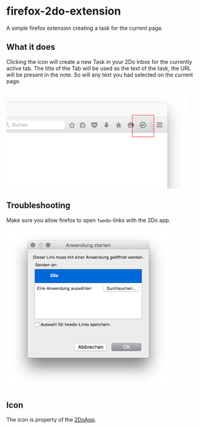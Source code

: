 # firefox-2do-extension
A simple firefox extension creating a task for the current page.

## What it does

Clicking the icon will create a new Task in your 2Do inbox for the currently active tab. The title of the Tab will be used as the text of the task, the URL will be present in the note. So will any text you had selected on the current page.

![Screenshot showing the extension icon](support/screenshot.jpg)

## Troubleshooting

Make sure you allow firefox to open `twodo`-links with the 2Do app.

![Screenshot for allowing firefox to use 2Do](support/start-application.png)

## Icon

The icon is property of the [2DoApp](http://www.2doapp.com/).
